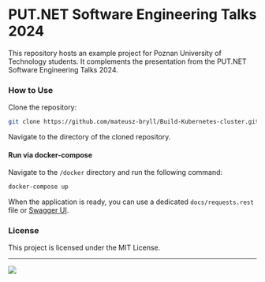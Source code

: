 # PUT.NET Software Engineering Talks 2024
This repository hosts an example project for Poznan University of Technology students. It complements the presentation from the PUT.NET Software Engineering Talks 2024.

### How to Use
Clone the repository:
```bash
git clone https://github.com/mateusz-bryll/Build-Kubernetes-cluster.git
```
Navigate to the directory of the cloned repository.

#### Run via docker-compose
Navigate to the `/docker` directory and run the following command:
```bash
docker-compose up
```

When the application is ready, you can use a dedicated `docs/requests.rest` file or [Swagger UI](http://localhost:5274/swagger/).

### License
This project is licensed under the MIT License.

---
<a href="https://mateuszbryll.com/cjmf/">
<img src="https://mateuszbryll.com/wp-content/uploads/2023/11/Tech-Trails-by-Mateusz-Bryll-Logo.png" />
</a>

